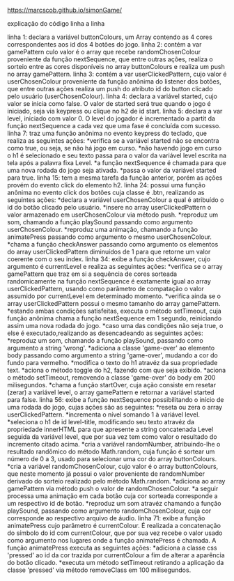 https://marcscob.github.io/simonGame/

explicação do código linha a linha

linha 1: declara a variável buttonColours, um Array contendo as 4 cores correspondentes aos id dos 4 botões do jogo.
linha 2: contém a var gamePattern culo valor é o array que recebe randomChosenColour proveniente da função nextSequence, que entre outras ações, realiza o sorteio entre as cores disponíveis no array buttonColours e realiza um push no array gamePattern.
linha 3: contém a var userClickedPattern, cujo valor é userChosenColour proveniente da função anônima do listener dos botões, que entre outras ações realiza um push do atributo id do button clicado pelo usuário (userChosenColour).
linha 4: declara a variável started, cujo valor se inicia como false. O valor de started será true quando o jogo é iniciado, seja via keypress ou clique no h2 de id start.
linha 5: declara a var level, iniciado com valor 0. O level do jogador é incrementado a partit da função nextSequence a cada vez que uma fase é concluída com sucesso.
linha 7: traz uma função anônima no evento keypress do teclado, que realiza as seguintes ações:
    *verifica se a variável started não se encontra como true, ou seja, se não há jogo em curso.
    *não havendo jogo em curso o h1 é selecionado e seu texto passa para o valor da variável level escrita na tela após a palavra fixa Level.
    *a função nextSequence é chamada para que uma nova rodada do jogo seja ativada.
    *passa o valor da variável started para true.
linha 15: tem a mesma tarefa da função anterior, porém as ações provém do evento click do elemento h2.
linha 24: possui uma função anônima no evento click dos botões cuja classe é .btn, realizando as seguintes ações:
    *declara a variável userChosenColour a qual é atribuído o id do botão clicado pelo usuário.
    *insere no array userClickedPattern o valor armazenado em userChosenColour via método push.
    *reproduz um som, chamando a função playSound passando como argumento userChosenColour.
    *reproduz uma animação, chamando a função animatePress passando como argumento o mesmo userChosenColour.
    *chama a função checkAnswer passando como argumento os elementos do array userClickedPattern diminuídos de 1 para que retorne um valor coerente com o seu index.
linha 34: exibe a função checkAnswer, cujo argumento é currentLevel e realiza as seguintes ações:
    *verifica se o array gamePattern que traz em si a sequência de cores sorteada randomicamente na função nextSequence é exatamente igual ao array userClickedPattern, usando como parâmetro de compatação o valor assumido por currentLevel em determinado momento.
    *verifica ainda se o array userClickedPattern possui o mesmo tamanho do array gamePattern.
    *estando ambas condições satisfeitas, executa o método setTimeout, cuja função anônima chama a função nextSequence em 1 segundo, reiniciando assim uma nova rodada do jogo.
    *caso uma das condições não seja true, o else é executado,realizando as desencadeando as seguintes ações:
        *reproduz um som, chamando a função playSound, passando como argumento a string 'wrong'.
        *adiciona a classe 'game-over' ao elemento body passando como argumento a string 'game-over', mudando a cor do fundo para vermelho.
        *modifica o texto do h1 atravéz da sua propriedade text.
        *aciona o método toggle do h2, fazendo com que seja exibido.
        *aciona o método setTimeout, removendo a classe 'game-over' do body em 200 milisegundos.
        *chama a função startOver, cuja ação consiste em resetar (zerar) a variável level, o array gamePattern e retornar a variável started para false.
linha 56: exibe a função nextSequence possibilitando o início de uma rodada do jogo, cujas ações são as seguintes:
    *reseta ou zera o array userClickedPattern.
    *incrementa o nível somando 1 à variável level.
    *seleciona o h1 de id level-title, modificando seu texto atravéz da propriedade innerHTML para que apresente a string concatenada Level seguida da variável level, que por sua vez tem como valor o resultado do incremento citado acima.
    *cria a variável randomNumber, atribuindo-lhe o resultado randômico do método Math.random, cuja função é sortear um número de 0 a 3, usado para selecionar uma cor do array buttonColours.
    *cria a variável randomChosenColour, cujo valor é o array buttonColours, que neste momento já possui o valor proveniente de randomNumber derivado do sorteio realizado pelo método Math.random.
    *adiciona ao array gamePattern via método push o valor de randomChosenColour.
    *a seguir processa uma animação em cada botão cuja cor sorteada corresponde a um respectivo id de botão.
    *reproduz um som atravéz chamando a função playSound, passando como argumento randomChosenColour, cuja cor corresponde ao respectivo arquivo de áudio.
linha 71: exibe a função animatePress cujo parâmetro é currentColour. É realizada a concatenação do símbolo do id com currentColour, que por sua vez recebe o valor usado como argumento nos lugares onde a função animatePress é chamada. A função animatePress executa as seguintes ações:
    *adiciona a classe css 'pressed' ao id da cor trazida por currentColour a fim de alterar a aparência do botão clicado.
    *executa um método setTimeout retirando a aplicação da classe 'pressed' via método removeClass em 100 milisegundos.
    

